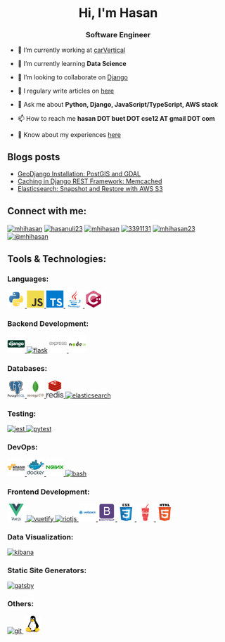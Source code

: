 <h1 align="center">Hi, I'm Hasan</h1>
<h3 align="center">Software Engineer</h3>

- 🔭 I’m currently working at [carVertical](https://www.carvertical.com/)

- 🌱 I’m currently learning **Data Science**

- 👯 I’m looking to collaborate on [Django](https://github.com/django/django)

- 📝 I regulary write articles on [here](https://dev.to/mhihasan)

- 💬 Ask me about **Python, Django, JavaScript/TypeScript, AWS stack**

- 📫 How to reach me **hasan DOT buet DOT cse12 AT gmail DOT com**

- 📄 Know about my experiences [here](https://www.linkedin.com/in/mhihasan/)

## Blogs posts
<!-- BLOG-POST-LIST:START -->
- [GeoDjango Installation: PostGIS and GDAL](https://dev.to/mhihasan/geodjango-installation-postgis-and-gdal-36h1)
- [Caching in Django REST Framework: Memcached](https://dev.to/mhihasan/caching-in-django-rest-framework-memcached-58n0)
- [Elasticsearch: Snapshot and Restore with AWS S3](https://dev.to/mhihasan/elasticsearch-snapshot-and-restore-with-aws-s3-1cbp)
<!-- BLOG-POST-LIST:END -->

<h2 align="left">Connect with me:</h2>
<p align="left">
<a href="https://dev.to/mhihasan" target="blank"><img align="center" src="https://cdn.jsdelivr.net/npm/simple-icons@3.0.1/icons/dev-dot-to.svg" alt="mhihasan" height="30" width="40" /></a>
<a href="https://twitter.com/hasanuli23" target="blank"><img align="center" src="https://raw.githubusercontent.com/rahuldkjain/github-profile-readme-generator/master/src/images/icons/Social/twitter.svg" alt="hasanuli23" height="30" width="40" /></a>
<a href="https://linkedin.com/in/mhihasan" target="blank"><img align="center" src="https://raw.githubusercontent.com/rahuldkjain/github-profile-readme-generator/master/src/images/icons/Social/linked-in-alt.svg" alt="mhihasan" height="30" width="40" /></a>
<a href="https://stackoverflow.com/users/3391131" target="blank"><img align="center" src="https://raw.githubusercontent.com/rahuldkjain/github-profile-readme-generator/master/src/images/icons/Social/stack-overflow.svg" alt="3391131" height="30" width="40" /></a>
<a href="https://fb.com/mhihasan23" target="blank"><img align="center" src="https://raw.githubusercontent.com/rahuldkjain/github-profile-readme-generator/master/src/images/icons/Social/facebook.svg" alt="mhihasan23" height="30" width="40" /></a>
<a href="https://medium.com/@mhihasan" target="blank"><img align="center" src="https://raw.githubusercontent.com/rahuldkjain/github-profile-readme-generator/master/src/images/icons/Social/medium.svg" alt="@mhihasan" height="30" width="40" /></a>
</p>

<h2 align="left">Tools & Technologies:</h2>
<h3 align="left">Languages:</h3>
<p align="left">
    <a href="https://www.python.org" target="_blank"> <img
            src="https://raw.githubusercontent.com/devicons/devicon/master/icons/python/python-original.svg" alt="python"
            width="40" height="40"/> </a>
    <a href="https://developer.mozilla.org/en-US/docs/Web/JavaScript" target="_blank"><img src="https://raw.githubusercontent.com/devicons/devicon/master/icons/javascript/javascript-original.svg"
                                                                                           alt="javascript" width="40" height="40"/> </a>
    <a href="https://www.typescriptlang.org/" target="_blank"> <img
            src="https://raw.githubusercontent.com/devicons/devicon/master/icons/typescript/typescript-original.svg"
            alt="typescript" width="40" height="40"/> </a>
    <a href="https://www.java.com" target="_blank"> <img
            src="https://raw.githubusercontent.com/devicons/devicon/master/icons/java/java-original.svg" alt="java"
            width="40" height="40"/> </a>
    <a href="https://www.w3schools.com/cpp/" target="_blank"> <img
            src="https://raw.githubusercontent.com/devicons/devicon/master/icons/cplusplus/cplusplus-original.svg"
            alt="cplusplus" width="40" height="40"/> </a>
</p>


<h3 align="left">Backend Development:</h3>
<p align="left">
    <a href="https://www.djangoproject.com/" target="_blank"> <img
            src="https://raw.githubusercontent.com/devicons/devicon/master/icons/django/django-original.svg" alt="django"
            width="40" height="40"/> </a>
    <a href="https://flask.palletsprojects.com/" target="_blank"> <img
            src="https://www.vectorlogo.zone/logos/pocoo_flask/pocoo_flask-icon.svg" alt="flask" width="40" height="40"/></a>
    <a href="https://expressjs.com" target="_blank"> <img
            src="https://raw.githubusercontent.com/devicons/devicon/master/icons/express/express-original-wordmark.svg"
            alt="express" width="40" height="40"/> </a>
    <a href="https://nodejs.org" target="_blank"> <img
            src="https://raw.githubusercontent.com/devicons/devicon/master/icons/nodejs/nodejs-original-wordmark.svg"
            alt="nodejs" width="40" height="40"/> </a>
</p>


<h3 align="left">Databases:</h3>
<p align="left">
    <a href="https://www.postgresql.org" target="_blank"> <img
            src="https://raw.githubusercontent.com/devicons/devicon/master/icons/postgresql/postgresql-original-wordmark.svg"
            alt="postgresql" width="40" height="40"/> </a>
    <a href="https://www.mongodb.com/" target="_blank"> <img
            src="https://raw.githubusercontent.com/devicons/devicon/master/icons/mongodb/mongodb-original-wordmark.svg"
            alt="mongodb" width="40" height="40"/> </a>
    <a href="https://redis.io" target="_blank"> <img
            src="https://raw.githubusercontent.com/devicons/devicon/master/icons/redis/redis-original-wordmark.svg"
            alt="redis" width="40" height="40"/> </a>
    <a href="https://www.elastic.co" target="_blank"> <img
            src="https://www.vectorlogo.zone/logos/elastic/elastic-icon.svg" alt="elasticsearch" width="40" height="40"/></a>
</p>


<h3 align="left">Testing:</h3>
<p align="left">
    <a href="https://jestjs.io" target="_blank"> <img
            src="https://www.vectorlogo.zone/logos/jestjsio/jestjsio-icon.svg" alt="jest" width="40" height="40"/> </a>
    <a href="https://pytest.org" target="_blank"> <img
            src="https://docs.pytest.org/en/6.2.x/_static/pytest1.png" alt="pytest" width="40" height="40"/> </a>
</p>

<h3 align="left">DevOps:</h3>
<p align="left">
    <a href="https://aws.amazon.com" target="_blank"> <img
            src="https://raw.githubusercontent.com/devicons/devicon/master/icons/amazonwebservices/amazonwebservices-original-wordmark.svg"
            alt="aws" width="40" height="40"/> </a>
    <a href="https://www.docker.com/" target="_blank"> <img
            src="https://raw.githubusercontent.com/devicons/devicon/master/icons/docker/docker-original-wordmark.svg"
            alt="docker" width="40" height="40"/> </a>
    <a href="https://www.nginx.com" target="_blank"> <img
            src="https://raw.githubusercontent.com/devicons/devicon/master/icons/nginx/nginx-original.svg" alt="nginx"
            width="40" height="40"/> </a>
    <a href="https://www.gnu.org/software/bash/" target="_blank"> <img
            src="https://www.vectorlogo.zone/logos/gnu_bash/gnu_bash-icon.svg" alt="bash" width="40" height="40"/> </a>
</p>



<h3 align="left">Frontend Development:</h3>
<p align="left">
    <a href="https://vuejs.org/" target="_blank"> <img
            src="https://raw.githubusercontent.com/devicons/devicon/master/icons/vuejs/vuejs-original-wordmark.svg"
            alt="vuejs" width="40" height="40"/> </a>
    <a href="https://vuetifyjs.com/en/" target="_blank"> <img
            src="https://bestofjs.org/logos/vuetify.svg" alt="vuetify" width="40" height="40"/> </a>
     <a href="https://riot.js.org" target="_blank"> <img
            src="https://riot.js.org/img/logo/square.svg"
            alt="riotjs" width="40" height="40"/> </a>
    <a href="https://webpack.js.org" target="_blank"> <img
            src="https://raw.githubusercontent.com/devicons/devicon/d00d0969292a6569d45b06d3f350f463a0107b0d/icons/webpack/webpack-original-wordmark.svg"
            alt="webpack" width="40" height="40"/> </a>
    <a href="https://getbootstrap.com" target="_blank"> <img
            src="https://raw.githubusercontent.com/devicons/devicon/master/icons/bootstrap/bootstrap-plain-wordmark.svg"
            alt="bootstrap" width="40" height="40"/> </a>
    <a href="https://www.w3schools.com/css/" target="_blank"> <img
            src="https://raw.githubusercontent.com/devicons/devicon/master/icons/css3/css3-original-wordmark.svg" alt="css3"
            width="40" height="40"/> </a>
    <a href="https://gulpjs.com" target="_blank"> <img
            src="https://raw.githubusercontent.com/devicons/devicon/master/icons/gulp/gulp-plain.svg" alt="gulp" width="40"
            height="40"/> </a>
    <a href="https://www.w3.org/html/" target="_blank"> <img
            src="https://raw.githubusercontent.com/devicons/devicon/master/icons/html5/html5-original-wordmark.svg"
            alt="html5" width="40" height="40"/> </a>
</p>


<h3 align="left">Data Visualization:</h3>
<p align="left">
    <a href="https://www.elastic.co/kibana" target="_blank"> <img
            src="https://www.vectorlogo.zone/logos/elasticco_kibana/elasticco_kibana-icon.svg" alt="kibana" width="40"
            height="40"/> </a>
</p>


<h3 align="left">Static Site Generators:</h3>
<p align="left">
    <a href="https://www.gatsbyjs.com/" target="_blank"> <img
            src="https://www.vectorlogo.zone/logos/gatsbyjs/gatsbyjs-icon.svg" alt="gatsby" width="40" height="40"/> </a>
</p>



<h3 align="left">Others:</h3>
<p align="left">
    <a href="https://git-scm.com/" target="_blank"> <img
            src="https://www.vectorlogo.zone/logos/git-scm/git-scm-icon.svg" alt="git" width="40" height="40"/> </a>
    <a href="https://www.linux.org/" target="_blank"> <img
            src="https://raw.githubusercontent.com/devicons/devicon/master/icons/linux/linux-original.svg" alt="linux"
            width="40" height="40"/> </a>
</p>
